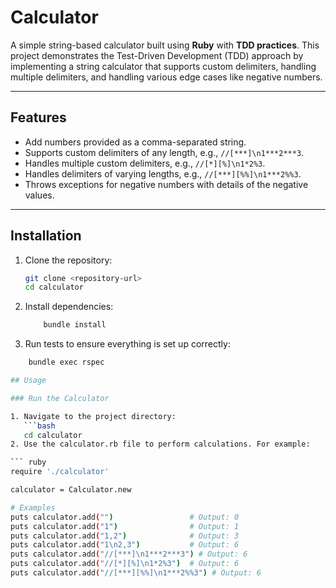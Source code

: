 # Calculator

A simple string-based calculator built using **Ruby** with **TDD practices**. This project demonstrates the Test-Driven Development (TDD) approach by implementing a string calculator that supports custom delimiters, handling multiple delimiters, and handling various edge cases like negative numbers.

---

## Features

- Add numbers provided as a comma-separated string.
- Supports custom delimiters of any length, e.g., `//[***]\n1***2***3`.
- Handles multiple custom delimiters, e.g., `//[*][%]\n1*2%3`.
- Handles delimiters of varying lengths, e.g., `//[***][%%]\n1***2%%3`.
- Throws exceptions for negative numbers with details of the negative values.

---

## Installation

1. Clone the repository:
   ```bash
   git clone <repository-url>
   cd calculator
2. Install dependencies:
    ``` bash
        bundle install
3. Run tests to ensure everything is set up correctly:
``` bash
    bundle exec rspec

## Usage

### Run the Calculator

1. Navigate to the project directory:
   ```bash
   cd calculator
2. Use the calculator.rb file to perform calculations. For example:

``` ruby
require './calculator'

calculator = Calculator.new

# Examples
puts calculator.add("")                 # Output: 0
puts calculator.add("1")                # Output: 1
puts calculator.add("1,2")              # Output: 3
puts calculator.add("1\n2,3")           # Output: 6
puts calculator.add("//[***]\n1***2***3") # Output: 6
puts calculator.add("//[*][%]\n1*2%3")  # Output: 6
puts calculator.add("//[***][%%]\n1***2%%3") # Output: 6
